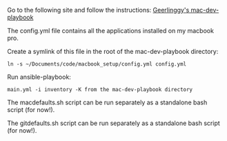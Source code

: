 Go to the following site and follow the instructions: [Geerlinggy's mac-dev-playbook](https://github.com/geerlingguy/mac-dev-playbook)

The config.yml file contains all the applications installed on my macbook pro. 

Create a symlink of this file in the root of the mac-dev-playbook directory:

`ln -s ~/Documents/code/macbook_setup/config.yml config.yml`

Run ansible-playbook:

`main.yml -i inventory -K from the mac-dev-playbook directory`

The macdefaults.sh script can be run separately as a standalone bash script (for now!).

The gitdefaults.sh script can be run separately as a standalone bash script (for now!).


